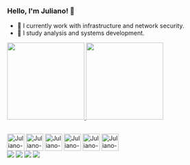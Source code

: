 ### Hello, I'm Juliano! 👋


- 🔭 I currently work with infrastructure and network security.
- 🌱 I study analysis and systems development.
  
<div>
  <a href="https://github.com/JulianoCodeLab">
    <img height="180em" src="https://github-readme-stats.vercel.app/api?username=JulianoCodeLab&show_icons=true&theme=dark&include_all_commits=true&count_private=true"/>
    <img height="180em" src="https://github-readme-stats.vercel.app/api/top-langs/?username=JulianoCodeLab&layout=compact&langs_count=16&theme=dark"/>
  </a>
</div>

##

<div>
    <img align="center" alt="Juliano-Py" heght="30" width="40" src="https://cdn.jsdelivr.net/gh/devicons/devicon@latest/icons/threedsmax/threedsmax-original.svg" />
    <img align="center" alt="Juliano-ipynb" heght="30" width="40" src="https://cdn.jsdelivr.net/gh/devicons/devicon@latest/icons/threedsmax/threedsmax-original.svg" />
    <img align="center" alt="Juliano-JAVA" heght="30" width="40" src="https://cdn.jsdelivr.net/gh/devicons/devicon@latest/icons/threedsmax/threedsmax-original.svg" />
    <img align="center" alt="Juliano-Myslq" heght="30" width="40" src="https://cdn.jsdelivr.net/gh/devicons/devicon@latest/icons/threedsmax/threedsmax-original.svg" />
    <img align="center" alt="Juliano-Linux" heght="30" width="40" src="https://cdn.jsdelivr.net/gh/devicons/devicon@latest/icons/threedsmax/threedsmax-original.svg" />
    <img align="center" alt="Juliano-Ubunto" heght="30" width="40" src="https://cdn.jsdelivr.net/gh/devicons/devicon@latest/icons/threedsmax/threedsmax-original.svg" />
              

<div/>
          
          
    
          
          




<div>
<a href = "mailto:gestaojuliano99@gmail.com" ><img margin top = "50" src = "https://img.shields.io/badge/Gmail-D14836?style=for-the-badge&logo=gmail&logoColor=white"></a>
<a href = "https://api.whatsapp.com/send?phone=5512996290196"><img src = "https://img.shields.io/badge/WhatsApp-25D366?style=for-the-badge&logo=whatsapp&logoColor=white"></a>
<a href = "https://www.linkedin.com/in/juliano-ambrósio-4063042a3/"><img src = "https://img.shields.io/badge/LinkedIn-0077B5?style=for-the-badge&logo=linkedin&logoColor=white"></a>
<a href = "https://julianocodelab.github.io/meu-portifolio/index.html"><img src = "https://img.shields.io/badge/website-000000?style=for-the-badge&logo=About.me&logoColor=white"></a>
  
</div>

